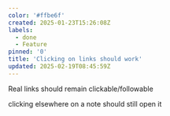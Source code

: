 ```yaml
---
color: '#ffbe6f'
created: 2025-01-23T15:26:08Z
labels:
  - done
  - Feature
pinned: '0'
title: 'Clicking on links should work'
updated: 2025-02-19T08:45:59Z
---
```

Real links should remain clickable/followable

clicking elsewhere on a note should still open it